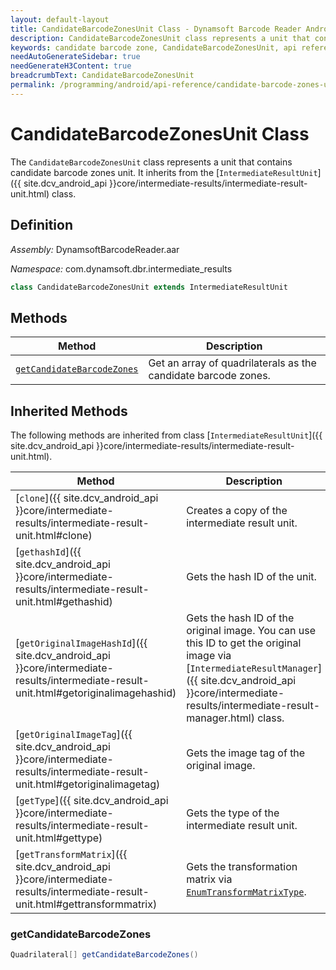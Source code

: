 ```yaml
---
layout: default-layout
title: CandidateBarcodeZonesUnit Class - Dynamsoft Barcode Reader Android Edition
description: CandidateBarcodeZonesUnit class represents a unit that contains candidate barcode zones unit. It inherits from the IntermediateResultUnit class.
keywords: candidate barcode zone, CandidateBarcodeZonesUnit, api reference
needAutoGenerateSidebar: true
needGenerateH3Content: true
breadcrumbText: CandidateBarcodeZonesUnit
permalink: /programming/android/api-reference/candidate-barcode-zones-unit.html
---
```


# CandidateBarcodeZonesUnit Class

The `CandidateBarcodeZonesUnit` class represents a unit that contains candidate barcode zones unit. It inherits from the [`IntermediateResultUnit`]({{ site.dcv_android_api }}core/intermediate-results/intermediate-result-unit.html) class.

## Definition

*Assembly:* DynamsoftBarcodeReader.aar

*Namespace:* com.dynamsoft.dbr.intermediate_results

```java
class CandidateBarcodeZonesUnit extends IntermediateResultUnit
```

## Methods

| Method | Description |
| ------ | ----------- |
| [`getCandidateBarcodeZones`](#getcandidatebarcodezones) | Get an array of quadrilaterals as the candidate barcode zones. |

## Inherited Methods

The following methods are inherited from class [`IntermediateResultUnit`]({{ site.dcv_android_api }}core/intermediate-results/intermediate-result-unit.html).

| Method | Description |
|------- |-------------|
| [`clone`]({{ site.dcv_android_api }}core/intermediate-results/intermediate-result-unit.html#clone) | Creates a copy of the intermediate result unit. |
| [`gethashId`]({{ site.dcv_android_api }}core/intermediate-results/intermediate-result-unit.html#gethashid) | Gets the hash ID of the unit. |
| [`getOriginalImageHashId`]({{ site.dcv_android_api }}core/intermediate-results/intermediate-result-unit.html#getoriginalimagehashid) | Gets the hash ID of the original image. You can use this ID to get the original image via [`IntermediateResultManager`]({{ site.dcv_android_api }}core/intermediate-results/intermediate-result-manager.html) class. |
| [`getOriginalImageTag`]({{ site.dcv_android_api }}core/intermediate-results/intermediate-result-unit.html#getoriginalimagetag) | Gets the image tag of the original image. |
| [`getType`]({{ site.dcv_android_api }}core/intermediate-results/intermediate-result-unit.html#gettype) | Gets the type of the intermediate result unit. |
| [`getTransformMatrix`]({{ site.dcv_android_api }}core/intermediate-results/intermediate-result-unit.html#gettransformmatrix) | Gets the transformation matrix via [`EnumTransformMatrixType`]({{site.enums}}/core/transform-matrix-type.html). |

### getCandidateBarcodeZones

```java
Quadrilateral[] getCandidateBarcodeZones()
```

